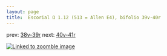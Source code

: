 ```yaml
---
layout: page
title:  Escorial Ω 1.12 (513 = Allen E4), bifolio 39v-40r
---
```


prev: [38v-39r](../38v-39r/) next: [40v-41r](../40v-41r/)



[![Linked to zoomble image](http://www.homermultitext.org/iipsrv?IIIF=/project/homer/pyramidal/deepzoom/hmt/e3bifolio/v1/E3_39v_40r.tif/full/2000,/0/default.jpg)](http://www.homermultitext.org/ict2/?urn=urn:cite2:hmt:e3bifolio.v1:E3_39v_40r)

